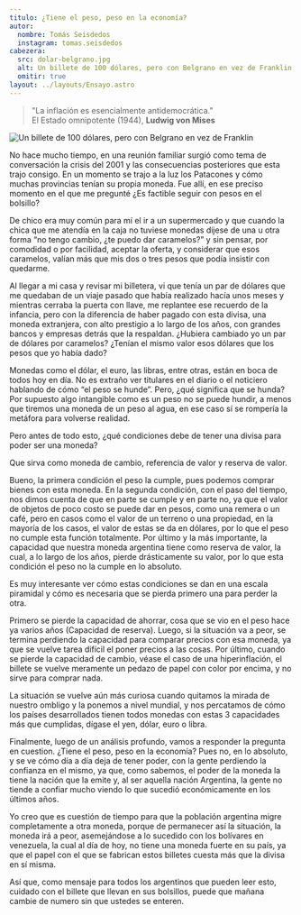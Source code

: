 ```yaml
---
titulo: ¿Tiene el peso, peso en la economía?
autor:
  nombre: Tomás Seisdedos
  instagram: tomas.seisdedos
cabezera:
  src: dolar-belgrano.jpg
  alt: Un billete de 100 dólares, pero con Belgrano en vez de Franklin
  omitir: true
layout: ../layouts/Ensayo.astro
---
```


> "La inflación es esencialmente antidemocrática."  
> El Estado omnipotente (1944), **Ludwig von Mises**

![Un billete de 100 dólares, pero con Belgrano en vez de Franklin](/ensayos-assets/tiene-el-peso-peso-en-la-economia/dolar-belgrano.jpg)

No hace mucho tiempo, en una reunión familiar surgió como tema de conversación la crisis del 2001 y las consecuencias posteriores que esta trajo consigo.  En un momento se trajo a la luz los Patacones y cómo muchas provincias tenían su propia moneda. Fue allí, en ese preciso momento en el que me pregunté ¿Es factible seguir con pesos en el bolsillo?

De chico era muy común para mí el ir a un supermercado y que cuando la chica que me atendía en la caja no tuviese monedas dijese de una u otra forma “no tengo cambio, ¿te puedo dar caramelos?” y sin pensar, por comodidad o por facilidad, aceptar la oferta, y considerar que esos caramelos, valían más que mis dos o tres pesos que podía insistir con quedarme.

Al llegar a mi casa y revisar mi billetera, vi que tenía un par de dólares que me quedaban de un viaje pasado que había realizado hacía unos meses y mientras cerraba la puerta con llave, me replantee ese recuerdo de la infancia, pero con la diferencia de haber pagado con esta divisa, una moneda extranjera, con alto prestigio a lo largo de los años, con grandes bancos y empresas detrás que la respaldan. ¿Hubiera cambiado yo un par de dólares por caramelos? ¿Tenían el mismo valor esos dólares que los pesos que yo había dado?

Monedas como el dólar, el euro, las libras, entre otras, están en boca de todos hoy en día. No es extraño ver titulares en el diario o el noticiero hablando de cómo “el peso se hunde”. Pero, ¿qué significa que se hunda? Por supuesto algo intangible como es un peso no se puede hundir, a menos que tiremos una moneda de un peso al agua, en ese caso sí se rompería la metáfora para volverse realidad.

Pero antes de todo esto, ¿qué condiciones debe de tener una divisa para poder ser una moneda?

Que sirva como moneda de cambio, referencia de valor y reserva de valor.

Bueno, la primera condición el peso la cumple, pues podemos comprar bienes con esta moneda. En la segunda condición, con el paso del tiempo, nos dimos cuenta de que en parte se cumple y en parte no, ya que el valor de objetos de poco costo se puede dar en pesos, como una remera o un café, pero en casos como el valor de un terreno o una propiedad, en la mayoría de los casos, el valor de estas se da en dólares, por lo que el peso no cumple esta función totalmente. Por último y la más importante, la capacidad que nuestra moneda argentina tiene como reserva de valor, la cual, a lo largo de los años, pierde drásticamente su valor, por lo que esta condición el peso no la cumple en lo absoluto.

Es muy interesante ver cómo estas condiciones se dan en una escala piramidal y cómo es necesaria que se pierda primero una para perder la otra.

Primero se pierde la capacidad de ahorrar, cosa que se vio en el peso hace ya varios años (Capacidad de reserva). Luego, si la situación va a peor, se termina perdiendo la capacidad para comparar precios con esa moneda, ya que se vuelve tarea difícil el poner precios a las cosas. Por último, cuando se pierde la capacidad de cambio, véase el caso de una hiperinflación, el billete se vuelve meramente un pedazo de papel con color por encima, y no sirve para comprar nada.

La situación se vuelve aún más curiosa cuando quitamos la mirada de nuestro ombligo y la ponemos a nivel mundial, y nos percatamos de cómo los países desarrollados tienen todos monedas con estas 3 capacidades más que cumplidas, dígase el yen, dólar, euro o libra.

Finalmente, luego de un análisis profundo, vamos a responder la pregunta en cuestion. ¿Tiene el peso, peso en la economía? Pues no, en lo absoluto, y se ve cómo día a día deja de tener poder, con la gente perdiendo la confianza en el mismo, ya que, como sabemos, el poder de la moneda la tiene la nación que la emite y, al ser aquella nación Argentina, la gente no tiende a confiar mucho viendo lo que sucedió económicamente en los últimos años.

Yo creo que es cuestión de tiempo para que la población argentina migre completamente a otra moneda, porque de permanecer así la situación, la moneda irá a peor, asemejándose a lo sucedido con los bolívares en venezuela, la cual al día de hoy, no tiene una moneda fuerte en su país, ya que el papel con el que se fabrican estos billetes cuesta más que la divisa en sí misma.

Así que, como mensaje para todos los argentinos que pueden leer esto, cuidado con el billete que llevan en sus bolsillos, puede que mañana cambie de numero sin que ustedes se enteren.
